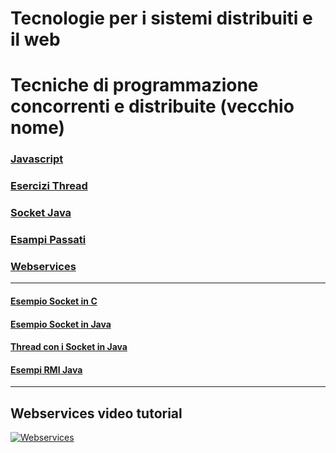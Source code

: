 # Tecnologie per i sistemi distribuiti e il web
# Tecniche di programmazione concorrenti e distribuite (vecchio nome)

### [Javascript](/Javascript)

### [Esercizi Thread](https://github.com/UNICT-DMI/Esercizi-TSDWL/tree/master/Esercizi%20Thread)
### [Socket Java](https://github.com/UNICT-DMI/Esercizi-TSDWL/tree/master/Esercizi%20sito%20prof.)
### [Esampi Passati](https://github.com/UNICT-DMI/Esercizi-TSDWL/tree/master/Esami%20Passati)
### [Webservices](/Webservices-Servlet)

--- 

#### [Esempio Socket in C](http://shinworld.altervista.org/wordpress/esempio-di-una-socket-in-c/)
#### [Esempio Socket in Java](http://shinworld.altervista.org/wordpress/esempio-di-una-socket-in-java/)
#### [Thread con i Socket in Java](http://shinworld.altervista.org/wordpress/realizzare-un-server-socket-in-java-che-gestisce-piu-connessioni-contemporaneamente-tramite-thread/)
#### [Esempi RMI Java](http://shinworld.altervista.org/wordpress/rmi/)

--- 

## Webservices video tutorial
[![Webservices](http://img.youtube.com/vi/mcC4C-t_A0Q/0.jpg)](http://www.youtube.com/watch?v=mcC4C-t_A0Q)
